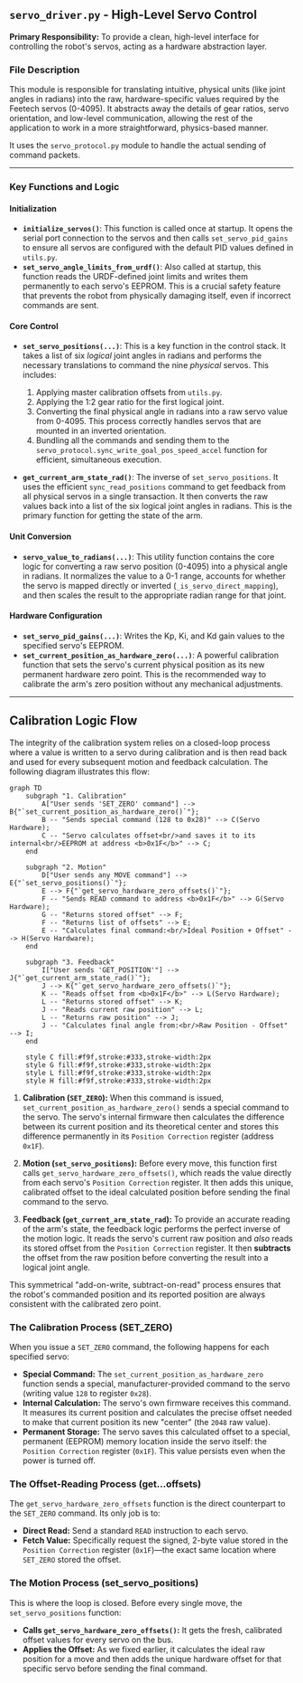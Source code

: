 ## `servo_driver.py` - High-Level Servo Control

**Primary Responsibility:** To provide a clean, high-level interface for controlling the robot's servos, acting as a hardware abstraction layer.

### File Description

This module is responsible for translating intuitive, physical units (like joint angles in radians) into the raw, hardware-specific values required by the Feetech servos (0-4095). It abstracts away the details of gear ratios, servo orientation, and low-level communication, allowing the rest of the application to work in a more straightforward, physics-based manner.

It uses the `servo_protocol.py` module to handle the actual sending of command packets.

---

### Key Functions and Logic

#### Initialization

*   **`initialize_servos()`**: This function is called once at startup. It opens the serial port connection to the servos and then calls `set_servo_pid_gains` to ensure all servos are configured with the default PID values defined in `utils.py`.
*   **`set_servo_angle_limits_from_urdf()`**: Also called at startup, this function reads the URDF-defined joint limits and writes them permanently to each servo's EEPROM. This is a crucial safety feature that prevents the robot from physically damaging itself, even if incorrect commands are sent.

#### Core Control

*   **`set_servo_positions(...)`**: This is a key function in the control stack. It takes a list of six *logical* joint angles in radians and performs the necessary translations to command the nine *physical* servos. This includes:
    1.  Applying master calibration offsets from `utils.py`.
    2.  Applying the 1:2 gear ratio for the first logical joint.
    3.  Converting the final physical angle in radians into a raw servo value from 0-4095. This process correctly handles servos that are mounted in an inverted orientation.
    4.  Bundling all the commands and sending them to the `servo_protocol.sync_write_goal_pos_speed_accel` function for efficient, simultaneous execution.

*   **`get_current_arm_state_rad()`**: The inverse of `set_servo_positions`. It uses the efficient `sync_read_positions` command to get feedback from all physical servos in a single transaction. It then converts the raw values back into a list of the six logical joint angles in radians. This is the primary function for getting the state of the arm.

#### Unit Conversion

*   **`servo_value_to_radians(...)`**: This utility function contains the core logic for converting a raw servo position (0-4095) into a physical angle in radians. It normalizes the value to a 0-1 range, accounts for whether the servo is mapped directly or inverted (`_is_servo_direct_mapping`), and then scales the result to the appropriate radian range for that joint.

#### Hardware Configuration

*   **`set_servo_pid_gains(...)`**: Writes the Kp, Ki, and Kd gain values to the specified servo's EEPROM.
*   **`set_current_position_as_hardware_zero(...)`**: A powerful calibration function that sets the servo's current physical position as its new permanent hardware zero point. This is the recommended way to calibrate the arm's zero position without any mechanical adjustments.

---
## Calibration Logic Flow

The integrity of the calibration system relies on a closed-loop process where a value is written to a servo during calibration and is then read back and used for every subsequent motion and feedback calculation. The following diagram illustrates this flow:

```mermaid
graph TD
    subgraph "1. Calibration"
        A["User sends 'SET_ZERO' command"] --> B{"`set_current_position_as_hardware_zero()`"};
        B -- "Sends special command (128 to 0x28)" --> C(Servo Hardware);
        C -- "Servo calculates offset<br/>and saves it to its internal<br/>EEPROM at address <b>0x1F</b>" --> C;
    end

    subgraph "2. Motion"
        D["User sends any MOVE command"] --> E{"`set_servo_positions()`"};
        E --> F{"`get_servo_hardware_zero_offsets()`"};
        F -- "Sends READ command to address <b>0x1F</b>" --> G(Servo Hardware);
        G -- "Returns stored offset" --> F;
        F -- "Returns list of offsets" --> E;
        E -- "Calculates final command:<br/>Ideal Position + Offset" --> H(Servo Hardware);
    end

    subgraph "3. Feedback"
        I["User sends 'GET_POSITION'"] --> J{"`get_current_arm_state_rad()`"};
        J --> K{"`get_servo_hardware_zero_offsets()`"};
        K -- "Reads offset from <b>0x1F</b>" --> L(Servo Hardware);
        L -- "Returns stored offset" --> K;
        J -- "Reads current raw position" --> L;
        L -- "Returns raw position" --> J;
        J -- "Calculates final angle from:<br/>Raw Position - Offset" --> I;
    end

    style C fill:#f9f,stroke:#333,stroke-width:2px
    style G fill:#f9f,stroke:#333,stroke-width:2px
    style L fill:#f9f,stroke:#333,stroke-width:2px
    style H fill:#f9f,stroke:#333,stroke-width:2px
```

1.  **Calibration (`SET_ZERO`):** When this command is issued, `set_current_position_as_hardware_zero()` sends a special command to the servo. The servo's internal firmware then calculates the difference between its current position and its theoretical center and stores this difference permanently in its `Position Correction` register (address `0x1F`).

2.  **Motion (`set_servo_positions`):** Before every move, this function first calls `get_servo_hardware_zero_offsets()`, which reads the value directly from each servo's `Position Correction` register. It then adds this unique, calibrated offset to the ideal calculated position before sending the final command to the servo.

3.  **Feedback (`get_current_arm_state_rad`):** To provide an accurate reading of the arm's state, the feedback logic performs the perfect inverse of the motion logic. It reads the servo's current raw position and *also* reads its stored offset from the `Position Correction` register. It then **subtracts** the offset from the raw position before converting the result into a logical joint angle.

This symmetrical "add-on-write, subtract-on-read" process ensures that the robot's commanded position and its reported position are always consistent with the calibrated zero point. 

### The Calibration Process (SET_ZERO)
When you issue a `SET_ZERO` command, the following happens for each specified servo:
*   **Special Command:** The `set_current_position_as_hardware_zero` function sends a special, manufacturer-provided command to the servo (writing value `128` to register `0x28`).
*   **Internal Calculation:** The servo's own firmware receives this command. It measures its current position and calculates the precise offset needed to make that current position its new "center" (the `2048` raw value).
*   **Permanent Storage:** The servo saves this calculated offset to a special, permanent (EEPROM) memory location inside the servo itself: the `Position Correction` register (`0x1F`). This value persists even when the power is turned off.

### The Offset-Reading Process (get...offsets)
The `get_servo_hardware_zero_offsets` function is the direct counterpart to the `SET_ZERO` command. Its only job is to:
*   **Direct Read:** Send a standard `READ` instruction to each servo.
*   **Fetch Value:** Specifically request the signed, 2-byte value stored in the `Position Correction` register (`0x1F`)—the exact same location where `SET_ZERO` stored the offset.

### The Motion Process (set_servo_positions)
This is where the loop is closed. Before every single move, the `set_servo_positions` function:
*   **Calls `get_servo_hardware_zero_offsets()`:** It gets the fresh, calibrated offset values for every servo on the bus.
*   **Applies the Offset:** As we fixed earlier, it calculates the ideal raw position for a move and then adds the unique hardware offset for that specific servo before sending the final command. 